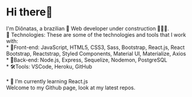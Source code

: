 <h1>Hi there👋</h1>
I'm Diônatas, a brazilian 🔰 Web developer under construction 👨🏼‍💻.<br />
🤖 Technologies: These are some of the technologies and tools that I work with: <br />
* 🎨Front-end: JavaScript, HTML5, CSS3, Sass, Bootstrap, React.js, React Bootstrap, Reactstrap, Styled Components, Material UI, Materialize, Axios<br />
* 🎲Back-end: Node.js, Express, Sequelize, Nodemon, PostgreSQL<br />
* 🛠Tools: VSCode, Heroku, GitHub<br /><br />
* 🌱 I’m currently learning React.js<br />
Welcome to my Github page, look at my latest repos.
